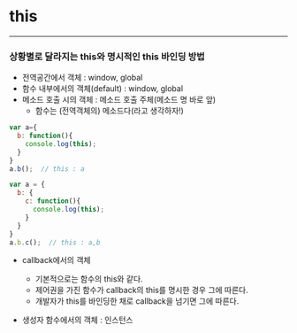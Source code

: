# this
----------
### 상황별로 달라지는 this와 명시적인 this 바인딩 방법
- 전역공간에서 객체 : window, global
- 함수 내부에서의 객체(default) : window, global
- 메소드 호출 시의 객체 : 메소드 호출 주체(메소드 명 바로 앞)  
  - 함수는 (전역객체의) 메소드다(라고 생각하자!)

~~~javascript
var a={
  b: function(){
    console.log(this);
  }
}
a.b();  // this : a
~~~

~~~javascript
var a = {
  b: {
    c: function(){
      console.log(this);
    }
  }
}
a.b.c();  // this : a,b
~~~

- callback에서의 객체
  - 기본적으로는 함수의 this와 같다.
  - 제어권을 가진 함수가 callback의 this를 명시한 경우 그에 따른다.
  - 개발자가 this를 바인딩한 채로 callback을 넘기면 그에 따른다.

- 생성자 함수에서의 객체 : 인스턴스
